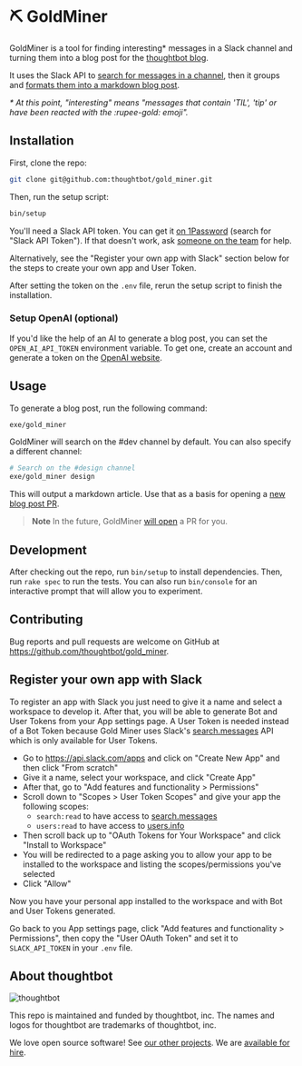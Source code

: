 # ⛏ GoldMiner

GoldMiner is a tool for finding interesting\* messages in a Slack channel and
turning them into a blog post for the [thoughtbot blog].

It uses the Slack API to [search for messages in a channel], then it groups and
[formats them into a markdown blog post].

_\* At this point, "interesting" means "messages that contain 'TIL', 'tip' or
have been reacted with the :rupee-gold: emoji"._

[thoughtbot blog]: https://thoughtbot.com/blog
[search for messages in a channel]: https://github.com/thoughtbot/gold_miner/blob/main/lib/gold_miner/slack/client.rb#L34
[formats them into a markdown blog post]: https://github.com/thoughtbot/gold_miner/blob/main/lib/gold_miner/blog_post.rb#L14

## Installation

First, clone the repo:

```sh
git clone git@github.com:thoughtbot/gold_miner.git
```

Then, run the setup script:

```sh
bin/setup
```

You'll need a Slack API token. You can get it [on 1Password] (search for "Slack
API Token"). If that doesn't work, ask [someone on the team] for help.

[on 1password]: https://start.1password.com/signin
[someone on the team]: https://thoughtbot.slack.com/apps/A040W2T48BF-gold-miner?tab=more_info

Alternatively, see the "Register your own app with Slack" section below for the
steps to create your own app and User Token.

After setting the token on the `.env` file, rerun the setup script to finish the
installation.

### Setup OpenAI (optional)

If you'd like the help of an AI to generate a blog post, you can set the
`OPEN_AI_API_TOKEN` environment variable. To get one, create an account and
generate a token on the [OpenAI website](https://openai.com/api).

## Usage

To generate a blog post, run the following command:

```sh
exe/gold_miner
```

GoldMiner will search on the #dev channel by default. You can also specify a
different channel:

```sh
# Search on the #design channel
exe/gold_miner design
```

This will output a markdown article. Use that as a basis for opening a [new blog
post PR].

> **Note**
> In the future, GoldMiner [will open] a PR for you.

[new blog post pr]: https://vellum.thoughtbot.com/articles/new
[will open]: https://github.com/thoughtbot/gold_miner/issues/1

## Development

After checking out the repo, run `bin/setup` to install dependencies. Then, run
`rake spec` to run the tests. You can also run `bin/console` for an interactive
prompt that will allow you to experiment.

## Contributing

Bug reports and pull requests are welcome on GitHub at
https://github.com/thoughtbot/gold_miner.

## Register your own app with Slack

To register an app with Slack you just need to give it a name and select a
workspace to develop it. After that, you will be able to generate Bot and User
Tokens from your App settings page. A User Token is needed instead of a
Bot Token because Gold Miner uses Slack's [search.messages] API which is only
available for User Tokens.

- Go to https://api.slack.com/apps and click on "Create New App"
  and then click "From scratch"
- Give it a name, select your workspace, and click "Create App"
- After that, go to "Add features and functionality > Permissions"
- Scroll down to "Scopes > User Token Scopes" and give your app the
  following scopes:
  - `search:read` to have access to [search.messages]
  - `users:read` to have access to [users.info]
- Then scroll back up to "OAuth Tokens for Your Workspace"
  and click "Install to Workspace"
- You will be redirected to a page asking you to allow your app to be
  installed to the workspace and listing the scopes/permissions you've selected
- Click "Allow"

[search.messages]: https://api.slack.com/methods/search.messages
[users.info]: https://api.slack.com/methods/users.info

Now you have your personal app installed to the workspace and with Bot and User
Tokens generated.

Go back to you App settings page, click "Add features and functionality >
Permissions", then copy the "User OAuth Token" and set it to `SLACK_API_TOKEN`
in your `.env` file.

<!-- START /templates/footer.md -->
## About thoughtbot

![thoughtbot](https://thoughtbot.com/thoughtbot-logo-for-readmes.svg)

This repo is maintained and funded by thoughtbot, inc.
The names and logos for thoughtbot are trademarks of thoughtbot, inc.

We love open source software!
See [our other projects][community].
We are [available for hire][hire].

[community]: https://thoughtbot.com/community?utm_source=github
[hire]: https://thoughtbot.com/hire-us?utm_source=github


<!-- END /templates/footer.md -->

